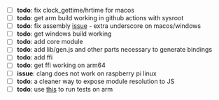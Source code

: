 - [ ] **todo**: fix clock_gettime/hrtime for macos
- [ ] **todo**: get arm build working in github actions with sysroot
- [ ] **todo**: fix assembly [issue](https://stackoverflow.com/questions/1034852/adding-leading-underscores-to-assembly-symbols-with-gcc-on-win32) - extra underscore on macos/windows
- [ ] **todo**: get windows build working
- [ ] **todo**: add core module
- [ ] **todo**: add lib/gen.js and other parts necessary to generate bindings
- [ ] **todo**: add ffi
- [ ] **todo**: get ffi working on arm64
- [ ] **issue**: clang does not work on raspberry pi linux
- [ ] **todo**: a cleaner way to expose module resolution to JS
- [ ] **todo**: use [this](https://github.com/marketplace/actions/run-on-architecture) to run tests on arm

